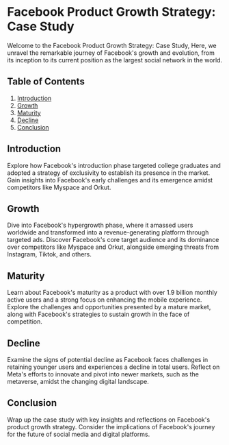 # Facebook Product Growth Strategy: Case Study

Welcome to the Facebook Product Growth Strategy: Case Study, Here, we unravel the remarkable journey of Facebook's growth and evolution, from its inception to its current position as the largest social network in the world.

## Table of Contents
1. [Introduction](#introduction)
2. [Growth](#growth)
3. [Maturity](#maturity)
4. [Decline](#decline)
5. [Conclusion](#conclusion)

## Introduction
Explore how Facebook's introduction phase targeted college graduates and adopted a strategy of exclusivity to establish its presence in the market. Gain insights into Facebook's early challenges and its emergence amidst competitors like Myspace and Orkut.

## Growth
Dive into Facebook's hypergrowth phase, where it amassed users worldwide and transformed into a revenue-generating platform through targeted ads. Discover Facebook's core target audience and its dominance over competitors like Myspace and Orkut, alongside emerging threats from Instagram, Tiktok, and others.

## Maturity
Learn about Facebook's maturity as a product with over 1.9 billion monthly active users and a strong focus on enhancing the mobile experience. Explore the challenges and opportunities presented by a mature market, along with Facebook's strategies to sustain growth in the face of competition.

## Decline
Examine the signs of potential decline as Facebook faces challenges in retaining younger users and experiences a decline in total users. Reflect on Meta's efforts to innovate and pivot into newer markets, such as the metaverse, amidst the changing digital landscape.

## Conclusion
Wrap up the case study with key insights and reflections on Facebook's product growth strategy. Consider the implications of Facebook's journey for the future of social media and digital platforms.


